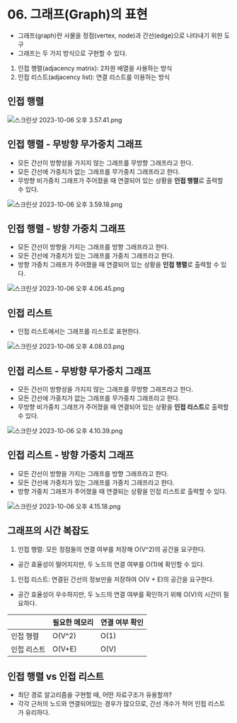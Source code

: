 # 06. 그래프(Graph)의 표현

- 그래프(graph)란 사물을 정점(vertex, node)과 간선(edge)으로 나타내기 위한 도구
- 그래프는 두 가지 방식으로 구현할 수 있다.
1. 인접 행렬(adjacency matrix): 2차원 배열을 사용하는 방식
2. 인접 리스트(adjacency list): 연결 리스트를 이용하는 방식

## 인접 행렬

![스크린샷 2023-10-06 오후 3.57.41.png](https://prod-files-secure.s3.us-west-2.amazonaws.com/84863426-31c9-4f36-9772-775b1b68d7f3/65a84a03-31db-4cf6-b92b-effdab45d677/%E1%84%89%E1%85%B3%E1%84%8F%E1%85%B3%E1%84%85%E1%85%B5%E1%86%AB%E1%84%89%E1%85%A3%E1%86%BA_2023-10-06_%E1%84%8B%E1%85%A9%E1%84%92%E1%85%AE_3.57.41.png)

## 인접 행렬 - 무방향 무가중치 그래프

- 모든 간선이 방향성을 가지지 않는 그래프를 무방향 그래프라고 한다.
- 모든 간선에 가중치가 없는 그래프를 무가중치 그래프라고 한다.
- 무방향 비가중치 그래프가 주어졌을 때 연결되어 있는 상황을 **인접 행렬**로 출력할 수 있다.

![스크린샷 2023-10-06 오후 3.59.18.png](https://prod-files-secure.s3.us-west-2.amazonaws.com/84863426-31c9-4f36-9772-775b1b68d7f3/0d691cb1-8ff3-42bd-885f-c11b99b4077e/%E1%84%89%E1%85%B3%E1%84%8F%E1%85%B3%E1%84%85%E1%85%B5%E1%86%AB%E1%84%89%E1%85%A3%E1%86%BA_2023-10-06_%E1%84%8B%E1%85%A9%E1%84%92%E1%85%AE_3.59.18.png)

## 인접 행렬 - 방향 가중치 그래프

- 모든 간선이 방향을 가지는 그래프를 방향 그래프라고 한다.
- 모든 간선에 가중치가 있는 그래프를 가중치 그래프라고 한다.
- 방향 가중치 그래프가 주어졌을 때 연결되어 있는 상황을 **인접 행렬**로 출력할 수 있다.

![스크린샷 2023-10-06 오후 4.06.45.png](https://prod-files-secure.s3.us-west-2.amazonaws.com/84863426-31c9-4f36-9772-775b1b68d7f3/e59ba819-2924-41ad-9505-f63121584f32/%E1%84%89%E1%85%B3%E1%84%8F%E1%85%B3%E1%84%85%E1%85%B5%E1%86%AB%E1%84%89%E1%85%A3%E1%86%BA_2023-10-06_%E1%84%8B%E1%85%A9%E1%84%92%E1%85%AE_4.06.45.png)

## 인접 리스트

- 인접 리스트에서는 그래프를 리스트로 표현한다.

![스크린샷 2023-10-06 오후 4.08.03.png](https://prod-files-secure.s3.us-west-2.amazonaws.com/84863426-31c9-4f36-9772-775b1b68d7f3/09288554-8e86-4551-ad8f-9c6f94a00f47/%E1%84%89%E1%85%B3%E1%84%8F%E1%85%B3%E1%84%85%E1%85%B5%E1%86%AB%E1%84%89%E1%85%A3%E1%86%BA_2023-10-06_%E1%84%8B%E1%85%A9%E1%84%92%E1%85%AE_4.08.03.png)

## 인접 리스트 - 무방향 무가중치 그래프

- 모든 간선이 방향성을 가지지 않는 그래프를 무방향 그래프라고 한다.
- 모든 간선에 가중치가 없는 그래프를 무가중치 그래프라고 한다.
- 무방향 비가중치 그래프가 주어졌을 때 연결되어 있는 상황을 **인접 리스트**로 출력할 수 있다.

![스크린샷 2023-10-06 오후 4.10.39.png](https://prod-files-secure.s3.us-west-2.amazonaws.com/84863426-31c9-4f36-9772-775b1b68d7f3/e864afe8-9851-447c-862e-c20b22f4bd5f/%E1%84%89%E1%85%B3%E1%84%8F%E1%85%B3%E1%84%85%E1%85%B5%E1%86%AB%E1%84%89%E1%85%A3%E1%86%BA_2023-10-06_%E1%84%8B%E1%85%A9%E1%84%92%E1%85%AE_4.10.39.png)

## 인접 리스트 - 방향 가중치 그래프

- 모든 간선이 방향을 가지는 그래프를 방향 그래프라고 한다.
- 모든 간선에 가중치가 있는 그래프를 가중치 그래프라고 한다.
- 방향 가중치 그래프가 주어졌을 때 연결되는 상황을 인접 리스트로 출력할 수 있다.

 

![스크린샷 2023-10-06 오후 4.15.18.png](https://prod-files-secure.s3.us-west-2.amazonaws.com/84863426-31c9-4f36-9772-775b1b68d7f3/5b3e6636-516d-4fc6-a9b0-e35ac4736662/%E1%84%89%E1%85%B3%E1%84%8F%E1%85%B3%E1%84%85%E1%85%B5%E1%86%AB%E1%84%89%E1%85%A3%E1%86%BA_2023-10-06_%E1%84%8B%E1%85%A9%E1%84%92%E1%85%AE_4.15.18.png)

## 그래프의 시간 복잡도

1. 인접 행렬: 모든 정점들의 연결 여부를 저장해 O(V^2)의 공간을 요구한다.
- 공간 효율성이 떨어지지만, 두 노드의 연결 여부를 O(1)에 확인할 수 있다.
1. 인접 리스트: 연결된 간선의 정보만을 저장하여 O(V + E)의 공간을 요구한다.
- 공간 효율성이 우수하지만, 두 노드의 연결 여부를 확인하기 위해 O(V)의 시간이 필요하다.

|  | 필요한 메모리 | 연결 여부 확인 |
| --- | --- | --- |
| 인접 행렬 | O(V^2) | O(1) |
| 인접 리스트 | O(V+E) | O(V) |

## 인접 행렬 vs 인접 리스트

- 최단 경로 알고리즘을 구현할 때, 어떤 자료구조가 유용할까?
- 각각 근처의 노드와 연결되어있는 경우가 많으므로, 간선 개수가 적어 인접 리스트가 유리하다.

